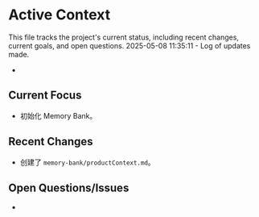 # Active Context

This file tracks the project's current status, including recent changes, current goals, and open questions.
2025-05-08 11:35:11 - Log of updates made.

*

## Current Focus

* 初始化 Memory Bank。

## Recent Changes

* 创建了 `memory-bank/productContext.md`。

## Open Questions/Issues

*